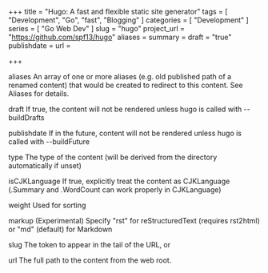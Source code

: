 +++
title = "Hugo: A fast and flexible static site generator"
tags = [ "Development", "Go", "fast", "Blogging" ]
categories = [ "Development" ]
series = [ "Go Web Dev" ]
slug = "hugo"
project_url = "https://github.com/spf13/hugo"
aliases = 
summary = 
draft = "true"
publishdate =
url = 

+++

aliases An array of one or more aliases (e.g. old published path of a renamed content) that would be created to redirect to this content. See Aliases for details.

draft If true, the content will not be rendered unless hugo is called with --buildDrafts

publishdate If in the future, content will not be rendered unless hugo is called with --buildFuture

type The type of the content (will be derived from the directory automatically if unset)

isCJKLanguage If true, explicitly treat the content as CJKLanguage (.Summary and .WordCount can work properly in CJKLanguage)

weight Used for sorting

markup (Experimental) Specify "rst" for reStructuredText (requires rst2html) or "md" (default) for Markdown

slug The token to appear in the tail of the URL, or

url The full path to the content from the web root.
